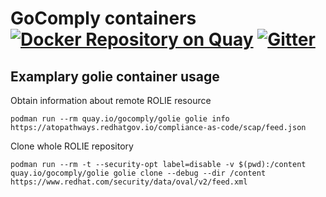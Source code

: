 # GoComply containers [![Docker Repository on Quay](https://quay.io/repository/gocomply/gocomply/status "Docker Repository on Quay")](https://quay.io/repository/gocomply/gocomply) [![Gitter](https://badges.gitter.im/GoComply/community.svg)](https://gitter.im/GoComply/community?utm_source=badge&utm_medium=badge&utm_campaign=pr-badge)

## Examplary golie container usage

Obtain information about remote ROLIE resource
```
podman run --rm quay.io/gocomply/golie golie info https://atopathways.redhatgov.io/compliance-as-code/scap/feed.json
```

Clone whole ROLIE repository

```
podman run --rm -t --security-opt label=disable -v $(pwd):/content quay.io/gocomply/golie golie clone --debug --dir /content https://www.redhat.com/security/data/oval/v2/feed.xml
```

